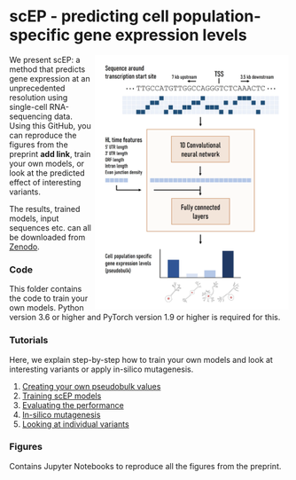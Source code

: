 # scEP - predicting cell population-specific gene expression levels

<img src="scEP.png" width="350" align="right">

We present scEP: a method that predicts gene expression at an unprecedented resolution using single-cell RNA-sequencing data. Using this GitHub, you can reproduce the figures from the preprint **add link**, train your own models, or look at the predicted effect of interesting variants. 

The results, trained models, input sequences etc. can all be downloaded from [Zenodo](https://doi.org/10.5281/zenodo.7044908).

### Code
This folder contains the code to train your own models. Python version 3.6 or higher and PyTorch version 1.9 or higher is required for this.

### Tutorials
Here, we explain step-by-step how to train your own models and look at interesting variants or apply in-silico mutagenesis.

1. [Creating your own pseudobulk values](https://github.com/lcmmichielsen/scEP/blob/main/tutorials/1.%20Creating%20your%20own%20pseudobulk%20expression.ipynb)
2. [Training scEP models](https://github.com/lcmmichielsen/scEP/blob/main/tutorials/2.%20Training%20the%20models.ipynb)
3. [Evaluating the performance](https://github.com/lcmmichielsen/scEP/blob/main/tutorials/3.%20Evaluating%20the%20performance.ipynb)
4. [In-silico mutagenesis](https://github.com/lcmmichielsen/scEP/blob/main/tutorials/4.%20In-silico%20mutagenesis.ipynb)
5. [Looking at individual variants](https://github.com/lcmmichielsen/scEP/blob/main/tutorials/5.%20Looking%20at%20individual%20variants.ipynb)

### Figures
Contains Jupyter Notebooks to reproduce all the figures from the preprint. 

